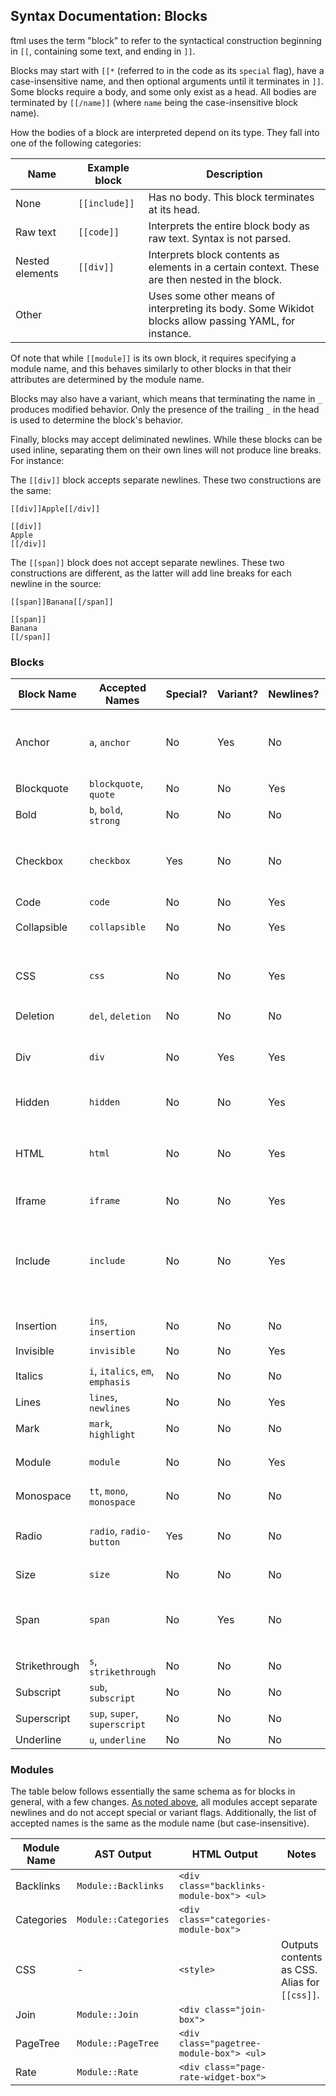 ## Syntax Documentation: Blocks

ftml uses the term "block" to refer to the syntactical construction beginning in `[[`, containing some text, and ending in `]]`.

Blocks may start with `[[*` (referred to in the code as its `special` flag), have a case-insensitive name, and then optional arguments until it terminates in `]]`. Some blocks require a body, and some only exist as a head. All bodies are terminated by `[[/name]]` (where `name` being the case-insensitive block name).

How the bodies of a block are interpreted depend on its type. They fall into one of the following categories:

| Name            | Example block | Description |
|-----------------|---------------|-------------|
| None            | `[[include]]` | Has no body. This block terminates at its head. |
| Raw text        | `[[code]]`    | Interprets the entire block body as raw text. Syntax is not parsed. |
| Nested elements | `[[div]]`     | Interprets block contents as elements in a certain context. These are then nested in the block. |
| Other           |               | Uses some other means of interpreting its body. Some Wikidot blocks allow passing YAML, for instance. |

Of note that while `[[module]]` is its own block, it requires specifying a module name, and this behaves similarly to other blocks in that their attributes are determined by the module name.

Blocks may also have a variant, which means that terminating the name in `_` produces modified behavior. Only the presence of the trailing `_` in the head is used to determine the block's behavior.

Finally, blocks may accept deliminated newlines. While these blocks can be used inline, separating them on their own lines will not produce line breaks. For instance:

The `[[div]]` block accepts separate newlines. These two constructions are the same:

```
[[div]]Apple[[/div]]
```

```
[[div]]
Apple
[[/div]]
```

The `[[span]]` block does not accept separate newlines. These two constructions are different, as the latter will add line breaks for each newline in the source:

```
[[span]]Banana[[/span]]
```

```
[[span]]
Banana
[[/span]]
```

### Blocks

| Block Name  | Accepted Names        | Special? | Variant? | Newlines? | AST Output | HTML Output | Notes |
|-------------|-----------------------|----------|----------|-----------|------------|-------------|-------|
| Anchor      | `a`, `anchor`         | No       | Yes      | No        | `Element::Anchor` | `<a>` | Variant strips trailing and leading newlines from output. |
| Blockquote  | `blockquote`, `quote` | No       | No       | Yes       | `Element::Container(Blockquote)` | `<blockquote>` | |
| Bold        | `b`, `bold`, `strong` | No       | No       | No        | `Element::Container(Bold)` | `<strong>` | |
| Checkbox    | `checkbox`            | Yes      | No       | No        | `Element::CheckBox` | `<input type="checkbox">` | If special is set, the checkbox begins checked. |
| Code        | `code`                | No       | No       | Yes       | `Element::Code` | `<div class="code">` | |
| Collapsible | `collapsible`         | No       | No       | Yes       | `Element::Collapsible` | `<div class="collapsible-block">` | |
| CSS         | `css`                 | No       | No       | Yes       | - | `<style>` | Outputs contents as CSS. Alias for `[[module CSS]]`. |
| Deletion    | `del`, `deletion`     | No       | No       | No        | `Element::Container(Deletion)` | `<del>` | |
| Div         | `div`                 | No       | Yes      | Yes       | `Element::Container(Div)` | `<div>` | Variant strips trailing and leading newlines from output. |
| Hidden      | `hidden`              | No       | No       | Yes       | `Element::Container(Hidden)` | `<span class="hidden">` | |
| HTML        | `html`                | No       | No       | Yes       | `Element::Html` | `<iframe>` | Embeds this as an HTML snippet on `wjfiles.com`, hosted in an iframe. |
| Iframe      | `iframe`              | No       | No       | Yes       | `Element::Iframe` | `<iframe>` |
| Include     | `include`             | No       | No       | Yes       | - | - | Handled in the preprocessor. Includes the contents from the target page here, as if pasted in. |
| Insertion   | `ins`, `insertion`    | No       | No       | No        | `Element::Container(Insertion)` | `<ins>` | |
| Invisible   | `invisible`           | No       | No       | Yes       | `Element::Container(Invisible)` | `<span class="invisible">` |
| Italics     | `i`, `italics`, `em`, `emphasis` | No | No | No         | `Element::Container(Italics)` | `<em>` | |
| Lines       | `lines`, `newlines`   | No       | No       | Yes       | `Element::LineBreaks` | `<br>` | |
| Mark        | `mark`, `highlight`   | No       | No       | No        | `Element::Container(Mark)` | `<mark>` | |
| Module      | `module`              | No       | No       | Yes       | - | - | See [section below](#modules) on modules. |
| Monospace   | `tt`, `mono`, `monospace` | No   | No       | No        | `Element::Container(Monospace)` | `<tt>` | |
| Radio       | `radio`, `radio-button` | Yes    | No       | No        | `Element::RadioButton` | `<input type="radio">` | If special is set, the radio button begins selected. |
| Size        | `size`                | No       | No       | No        | `Element::Container(Size)` | `<span style="font-size: XXX;">` | |
| Span        | `span`                | No       | Yes      | No        | `Element::Container(Span)` | `<span>` | Variant strips trailing and leading newlines from output. |
| Strikethrough | `s`, `strikethrough` | No      | No       | No        | `Element::Container(Strikethrough)` | `<s>` | |
| Subscript   | `sub`, `subscript`    | No       | No       | No        | `Element::Container(Subscript)` | `<sub>` | |
| Superscript | `sup`, `super`, `superscript` | No | No     | No        | `Element::Container(Superscript)` | `<sup>` | |
| Underline   | `u`, `underline`      | No       | No       | No        | `Element::Container(Underline)` | `<u>` | |

### Modules

The table below follows essentially the same schema as for blocks in general, with a few changes. [As noted above](#blocks), all modules accept separate newlines and do not accept special or variant flags. Additionally, the list of accepted names is the same as the module name (but case-insensitive).

| Module Name  | AST Output           | HTML Output                               | Notes |
|--------------|----------------------|-------------------------------------------|-------|
| Backlinks    | `Module::Backlinks`  | `<div class="backlinks-module-box"> <ul>` | |
| Categories   | `Module::Categories` | `<div class="categories-module-box">`     | |
| CSS          | -                    | `<style>`                                 | Outputs contents as CSS. Alias for `[[css]]`. |
| Join         | `Module::Join`       | `<div class="join-box">`                  | |
| PageTree     | `Module::PageTree`   | `<div class="pagetree-module-box"> <ul>`  | |
| Rate         | `Module::Rate`       | `<div class="page-rate-widget-box">`      | |
